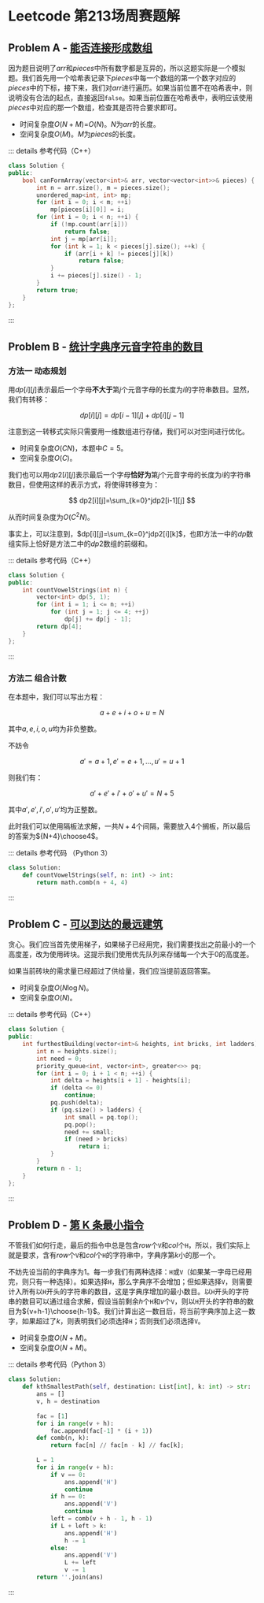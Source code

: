 # Leetcode 第213场周赛题解

## Problem A - [能否连接形成数组](https://leetcode-cn.com/problems/check-array-formation-through-concatenation/)

因为题目说明了$arr$和$pieces$中所有数字都是互异的，所以这题实际是一个模拟题。我们首先用一个哈希表记录下$pieces$中每一个数组的第一个数字对应的$pieces$中的下标，接下来，我们对$arr$进行遍历。如果当前位置不在哈希表中，则说明没有合法的起点，直接返回`false`。如果当前位置在哈希表中，表明应该使用$pieces$中对应的那一个数组，检查其是否符合要求即可。

- 时间复杂度$O(N+M)$=$O(N)$。$N$为$arr$的长度。
- 空间复杂度$O(M)$。$M$为$pieces$的长度。

::: details 参考代码（C++）

```cpp
class Solution {
public:
    bool canFormArray(vector<int>& arr, vector<vector<int>>& pieces) {
        int n = arr.size(), m = pieces.size();
        unordered_map<int, int> mp;
        for (int i = 0; i < m; ++i)
            mp[pieces[i][0]] = i;
        for (int i = 0; i < n; ++i) {
            if (!mp.count(arr[i]))
                return false;
            int j = mp[arr[i]];
            for (int k = 1; k < pieces[j].size(); ++k) {
                if (arr[i + k] != pieces[j][k])
                    return false;
            }
            i += pieces[j].size() - 1;
        }
        return true;
    }
};
```

:::

## Problem B - [统计字典序元音字符串的数目](https://leetcode-cn.com/problems/count-sorted-vowel-strings/)

### 方法一 动态规划

用$dp[i][j]$表示最后一个字母**不大于**第$j$个元音字母的长度为$i$的字符串数目。显然，我们有转移：

$$
dp[i][j]=dp[i-1][j] + dp[i][j-1]
$$

注意到这一转移式实际只需要用一维数组进行存储，我们可以对空间进行优化。

- 时间复杂度$O(CN)$，本题中$C=5$。
- 空间复杂度$O(C)$。

我们也可以用$dp2[i][j]$表示最后一个字母**恰好为**第$j$个元音字母的长度为$i$的字符串数目，但使用这样的表示方式，将使得转移变为：

$$
dp2[i][j]=\sum_{k=0}^jdp2[i-1][j]
$$

从而时间复杂度为$O(C^2N)$。

事实上，可以注意到，$dp[i][j]=\sum_{k=0}^jdp2[i][k]$，也即方法一中的$dp$数组实际上恰好是方法二中的$dp2$数组的前缀和。

::: details 参考代码（C++）

```cpp
class Solution {
public:
    int countVowelStrings(int n) {
        vector<int> dp(5, 1);
        for (int i = 1; i <= n; ++i)
            for (int j = 1; j <= 4; ++j)
                dp[j] += dp[j - 1];
        return dp[4];
    }
};
```

:::

### 方法二 组合计数

在本题中，我们可以写出方程：

$$
a+e+i+o+u=N
$$

其中$a,e,i,o,u$均为非负整数。

不妨令

$$
a'=a+1,e'=e+1,\dots,u'=u+1
$$

则我们有：

$$
a'+e'+i'+o'+u'=N+5
$$

其中$a',e',i',o',u'$均为正整数。

此时我们可以使用隔板法求解，一共$N+4$个间隔，需要放入$4$个搁板，所以最后的答案为${N+4}\choose4$。

::: details 参考代码 （Python 3）

```python
class Solution:
    def countVowelStrings(self, n: int) -> int:
        return math.comb(n + 4, 4)
```

:::

## Problem C - [可以到达的最远建筑](https://leetcode-cn.com/problems/furthest-building-you-can-reach/)

贪心。我们应当首先使用梯子，如果梯子已经用完，我们需要找出之前最小的一个高度差，改为使用砖块。这提示我们使用优先队列来存储每一个大于$0$的高度差。

如果当前砖块的需求量已经超过了供给量，我们应当提前返回答案。

- 时间复杂度$O(N\log N)$。
- 空间复杂度$O(N)$。

::: details 参考代码（C++）

```cpp
class Solution {
public:
    int furthestBuilding(vector<int>& heights, int bricks, int ladders) {
        int n = heights.size();
        int need = 0;
        priority_queue<int, vector<int>, greater<>> pq;
        for (int i = 0; i + 1 < n; ++i) {
            int delta = heights[i + 1] - heights[i];
            if (delta <= 0)
                continue;
            pq.push(delta);
            if (pq.size() > ladders) {
                int small = pq.top();
                pq.pop();
                need += small;
                if (need > bricks)
                    return i;
            }
        }
        return n - 1;
    }
};
```

:::

## Problem D - [第 K 条最小指令](https://leetcode-cn.com/problems/kth-smallest-instructions/)

不管我们如何行走，最后的指令中总是包含$row$个`V`和$col$个`H`，所以，我们实际上就是要求，含有$row$个`V`和$col$个`H`的字符串中，字典序第$k$小的那一个。

不妨先设当前的字典序为$1$。每一步我们有两种选择：`H`或`V`（如果某一字母已经用完，则只有一种选择）。如果选择`H`，那么字典序不会增加；但如果选择`V`，则需要计入所有以`H`开头的字符串的数目，这是字典序增加的最小数目。以`H`开头的字符串的数目可以通过组合求解，假设当前剩余$h$个`H`和$v$个`V`，则以`H`开头的字符串的数目为${v+h-1}\choose{h-1}$。我们计算出这一数目后，将当前字典序加上这一数字，如果超过了$k$，则表明我们必须选择`H`；否则我们必须选择`V`。

- 时间复杂度$O(N+M)$。
- 空间复杂度$O(N+M)$。

::: details 参考代码（Python 3）

```python
class Solution:
    def kthSmallestPath(self, destination: List[int], k: int) -> str:
        ans = []
        v, h = destination
        
        fac = [1]
        for i in range(v + h):
            fac.append(fac[-1] * (i + 1))
        def comb(n, k):
            return fac[n] // fac[n - k] // fac[k];
        
        L = 1
        for i in range(v + h):
            if v == 0:
                ans.append('H')
                continue
            if h == 0:
                ans.append('V')
                continue
            left = comb(v + h - 1, h - 1)
            if L + left > k:
                ans.append('H')
                h -= 1
            else:
                ans.append('V')
                L += left
                v -= 1
        return ''.join(ans)
```

:::

<Utterances />
